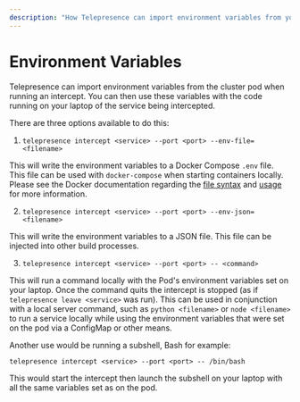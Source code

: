 ```yaml
---
description: "How Telepresence can import environment variables from your Kubernetes cluster to use with code running on your laptop."
---
```


# Environment Variables

Telepresence can import environment variables from the cluster pod when running an intercept.
You can then use these variables with the code running on your laptop of the service being intercepted.

There are three options available to do this:

1. `telepresence intercept <service> --port <port> --env-file=<filename>`

  This will write the environment variables to a Docker Compose `.env` file. This file can be used with `docker-compose` when starting containers locally. Please see the Docker documentation regarding the [file syntax](https://docs.docker.com/compose/env-file/) and [usage](https://docs.docker.com/compose/environment-variables/) for more information.

2. `telepresence intercept <service> --port <port> --env-json=<filename>`

  This will write the environment variables to a JSON file. This file can be injected into other build processes.

3. `telepresence intercept <service> --port <port> -- <command>`

  This will run a command locally with the Pod's environment variables set on your laptop. Once the command quits the intercept is stopped (as if `telepresence leave <service>` was run). This can be used in conjunction with a local server command, such as `python <filename>` or `node <filename>` to run a service locally while using the environment variables that were set on the pod via a ConfigMap or other means.

  Another use would be running a subshell, Bash for example:

  `telepresence intercept <service> --port <port> -- /bin/bash`

  This would start the intercept then launch the subshell on your laptop with all the same variables set as on the pod.
